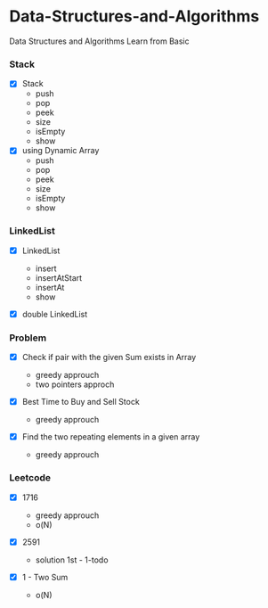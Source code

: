 
# Data-Structures-and-Algorithms
Data Structures and Algorithms  Learn from Basic

### Stack

- [x] Stack
  - push
  - pop
  - peek
  - size
  - isEmpty
  - show
- [x] using Dynamic Array
  - push
  - pop
  - peek
  - size
  - isEmpty
  - show

### LinkedList

- [x] LinkedList
  - insert
  - insertAtStart
  - insertAt
  - show

- [x] double LinkedList


### Problem

- [x] Check if pair with the given Sum exists in Array
  - greedy approuch
  - two pointers approch

- [x] Best Time to Buy and Sell Stock
  - greedy approuch

- [x] Find the two repeating elements in a given array
  - greedy approuch



### Leetcode

- [x] 1716
  - greedy approuch
  - o(N)

- [x] 2591
  - solution 1st - 1-todo 

- [x] 1 - Two Sum
  - o(N)



